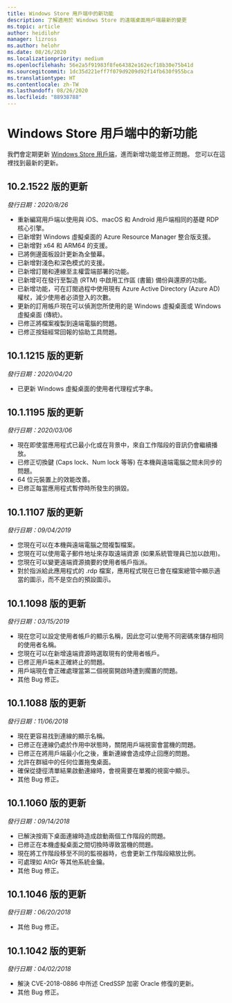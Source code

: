 ```yaml
---
title: Windows Store 用戶端中的新功能
description: 了解適用於 Windows Store 的遠端桌面用戶端最新的變更
ms.topic: article
author: heidilohr
manager: lizross
ms.author: helohr
ms.date: 08/26/2020
ms.localizationpriority: medium
ms.openlocfilehash: 56e2a5f91983f8fe64382e162ecf18b30e75b41d
ms.sourcegitcommit: 1dc35d221eff7f079d9209d92f14fb630f955bca
ms.translationtype: HT
ms.contentlocale: zh-TW
ms.lasthandoff: 08/26/2020
ms.locfileid: "88938788"
---
```

# <a name="whats-new-in-the-windows-store-client"></a>Windows Store 用戶端中的新功能

我們會定期更新 [Windows Store 用戶端](windows.md)，進而新增功能並修正問題。 您可以在這裡找到最新的更新。

## <a name="updates-for-version-1021522"></a>10.2.1522 版的更新

*發行日期：2020/8/26*

- 重新編寫用戶端以使用與 iOS、macOS 和 Android 用戶端相同的基礎 RDP 核心引擎。
- 已新增對 Windows 虛擬桌面的 Azure Resource Manager 整合版支援。
- 已新增對 x64 和 ARM64 的支援。
- 已將側邊面板設計更新為全螢幕。
- 已新增對淺色和深色模式的支援。
- 已新增訂閱和連線至主權雲端部署的功能。
- 已新增可在發行至製造 (RTM) 中啟用工作區 (書籤) 備份與還原的功能。
- 已新增功能，可在訂閱過程中使用現有 Azure Active Directory (Azure AD) 權杖，減少使用者必須登入的次數。
- 更新的訂用帳戶現在可以偵測您所使用的是 Windows 虛擬桌面或 Windows 虛擬桌面 (傳統)。
- 已修正將檔案複製到遠端電腦的問題。
- 已修正按鈕經常回報的協助工具問題。

## <a name="updates-for-version-1011215"></a>10.1.1215 版的更新

*發行日期：2020/04/20*

- 已更新 Windows 虛擬桌面的使用者代理程式字串。

## <a name="updates-for-version-1011195"></a>10.1.1195 版的更新

*發行日期：2020/03/06*

- 現在即使當應用程式已最小化或在背景中，來自工作階段的音訊仍會繼續播放。
- 已修正切換鍵 (Caps lock、Num lock 等等) 在本機與遠端電腦之間未同步的問題。
- 64 位元裝置上的效能改善。
- 已修正每當應用程式暫停時所發生的損毀。

## <a name="updates-for-version-1011107"></a>10.1.1107 版的更新

*發行日期：09/04/2019*

- 您現在可以在本機與遠端電腦之間複製檔案。
- 您現在可以使用電子郵件地址來存取遠端資源 (如果系統管理員已加以啟用)。
- 您現在可以變更遠端資源摘要的使用者帳戶指派。
- 對於指派給此應用程式的 .rdp 檔案，應用程式現在已會在檔案總管中顯示適當的圖示，而不是空白的預設圖示。

## <a name="updates-for-version-1011098"></a>10.1.1098 版的更新

*發行日期：03/15/2019*

- 現在您可以設定使用者帳戶的顯示名稱，因此您可以使用不同密碼來儲存相同的使用者名稱。
- 您現在可以在新增遠端資源時選取現有的使用者帳戶。
- 已修正用戶端未正確終止的問題。
- 用戶端現在會正確處理當第二個視窗開啟時遭到擱置的問題。
- 其他 Bug 修正。

## <a name="updates-for-version-1011088"></a>10.1.1088 版的更新

*發行日期：11/06/2018*

- 現在更容易找到連線的顯示名稱。
- 已修正在連線仍處於作用中狀態時，關閉用戶端視窗會當機的問題。
- 已修正在將用戶端最小化之後，重新連線會造成停止回應的問題。
- 允許在群組中的任何位置拖曳桌面。
- 確保從捷徑清單結果啟動連線時，會視需要在單獨的視窗中顯示。
- 其他 Bug 修正。

## <a name="updates-for-version-1011060"></a>10.1.1060 版的更新

*發行日期：09/14/2018*

- 已解決按兩下桌面連線時造成啟動兩個工作階段的問題。
- 已修正在本機虛擬桌面之間切換時導致當機的問題。
- 現在將工作階段移至不同的監視器時，也會更新工作階段縮放比例。
- 可處理如 AltGr 等其他系統金鑰。
- 其他 Bug 修正。

## <a name="updates-for-version-1011046"></a>10.1.1046 版的更新

*發行日期：06/20/2018*

- 其他 Bug 修正。

## <a name="updates-for-version-1011042"></a>10.1.1042 版的更新

*發行日期：04/02/2018*

- 解決 CVE-2018-0886 中所述 CredSSP 加密 Oracle 修復的更新。
- 其他 Bug 修正。
